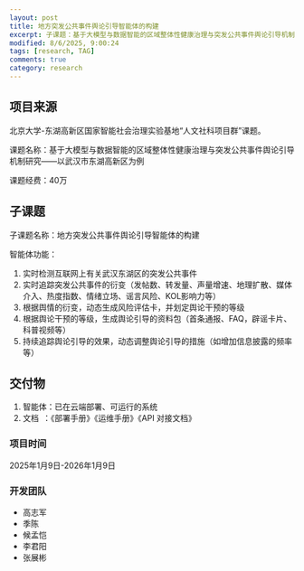 ```yaml
---
layout: post
title: 地方突发公共事件舆论引导智能体的构建
excerpt: 子课题：基于大模型与数据智能的区域整体性健康治理与突发公共事件舆论引导机制研究——以武汉市东湖高新区为例
modified: 8/6/2025, 9:00:24
tags: [research, TAG]
comments: true
category: research
---
```






## 项目来源

北京大学-东湖高新区国家智能社会治理实验基地“人文社科项目群”课题。

课题名称：基于大模型与数据智能的区域整体性健康治理与突发公共事件舆论引导机制研究——以武汉市东湖高新区为例

课题经费：40万

## 子课题

子课题名称：地方突发公共事件舆论引导智能体的构建

智能体功能：

1. 实时检测互联网上有关武汉东湖区的突发公共事件
2. 实时追踪突发公共事件的衍变（发帖数、转发量、声量增速、地理扩散、媒体介入、热度指数、情绪立场、谣言风险、KOL影响力等）
3. 根据舆情的衍变，动态生成风险评估卡，并划定舆论干预的等级
4. 根据舆论干预的等级，生成舆论引导的资料包（首条通报、FAQ，辟谣卡片、科普视频等）
5. 持续追踪舆论引导的效果，动态调整舆论引导的措施（如增加信息披露的频率等）

## 交付物

1. 智能体：已在云端部署、可运行的系统
2. 文档 ：《部署手册》《运维手册》《API 对接文档》

### 项目时间

2025年1月9日-2026年1月9日

### 开发团队

- 高志军
- 季陈
- 候孟恺
- 李君阳
- 张展彬

